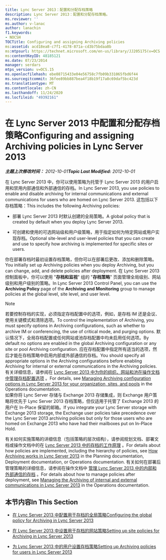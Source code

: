 ```yaml
---
title: Lync Server 2013：配置和分配存档策略
description: Lync Server 2013：配置和分配存档策略。
ms.reviewer: ''
ms.author: v-lanac
author: lanachin
f1.keywords:
- NOCSH
TOCTitle: Configuring and assigning Archiving policies
ms:assetid: acd18ea8-c7f1-4178-871a-cd3b75bdaa8b
ms:mtpsurl: https://technet.microsoft.com/en-us/library/JJ205175(v=OCS.15)
ms:contentKeyID: 48185121
ms.date: 07/23/2014
manager: serdars
mtps_version: v=OCS.15
ms.openlocfilehash: ebe08715433e04e56758c7fb09b331065fbd6f44
ms.sourcegitcommit: 36fee89bb887bea4f18b19f17a8c69daf5bc423d
ms.translationtype: MT
ms.contentlocale: zh-CN
ms.lasthandoff: 11/24/2020
ms.locfileid: "49392161"
---
```

# <a name="configuring-and-assigning-archiving-policies-in-lync-server-2013"></a><span data-ttu-id="ff52e-103">在 Lync Server 2013 中配置和分配存档策略</span><span class="sxs-lookup"><span data-stu-id="ff52e-103">Configuring and assigning Archiving policies in Lync Server 2013</span></span>

<div data-xmlns="http://www.w3.org/1999/xhtml">

<div class="topic" data-xmlns="http://www.w3.org/1999/xhtml" data-msxsl="urn:schemas-microsoft-com:xslt" data-cs="https://msdn.microsoft.com/">

<div data-asp="https://msdn2.microsoft.com/asp">



</div>

<div id="mainSection">

<div id="mainBody"><span data-ttu-id="ff52e-104">

<span> </span></span><span class="sxs-lookup"><span data-stu-id="ff52e-104">

<span> </span></span></span>

<span data-ttu-id="ff52e-105">_**主题上次修改时间：** 2012-10-01_</span><span class="sxs-lookup"><span data-stu-id="ff52e-105">_**Topic Last Modified:** 2012-10-01_</span></span>

<span data-ttu-id="ff52e-106">在 Lync Server 2013 中，你可以使用策略为托管于 Lync Server 2013 的用户启用和禁用内部通信和外部通信的存档。</span><span class="sxs-lookup"><span data-stu-id="ff52e-106">In Lync Server 2013, you use policies to enable and disable archiving for internal communications and external communications for users who are homed on Lync Server 2013.</span></span> <span data-ttu-id="ff52e-107">这包括以下存档策略：</span><span class="sxs-lookup"><span data-stu-id="ff52e-107">This includes the following Archiving policies:</span></span>

  - <span data-ttu-id="ff52e-108">部署 Lync Server 2013 时默认创建的全局策略。</span><span class="sxs-lookup"><span data-stu-id="ff52e-108">A global policy that is created by default when you deploy Lync Server 2013.</span></span>

  - <span data-ttu-id="ff52e-109">可创建和使用的可选网站级和用户级策略，用于指定如何为特定网站或用户实现存档。</span><span class="sxs-lookup"><span data-stu-id="ff52e-109">Optional site-level and user-level policies that you can create and use to specify how archiving is implemented for specific sites or users.</span></span>

<span data-ttu-id="ff52e-110">你在部署存档时最初设置存档策略，但你可以在部署后更改、添加和删除策略。</span><span class="sxs-lookup"><span data-stu-id="ff52e-110">You initially set up Archiving policies when you deploy Archiving, but you can change, add, and delete policies after deployment.</span></span> <span data-ttu-id="ff52e-111">在 Lync Server 2013 控制面板中，你可以使用 "**存档和监视**" 组的 "**存档策略**" 页面管理全局级别、网站级别和用户级别的策略。</span><span class="sxs-lookup"><span data-stu-id="ff52e-111">In Lync Server 2013 Control Panel, you can use the **Archiving Policy** page of the **Archiving and Monitoring** group to manage policies at the global level, site level, and user level.</span></span>

<div>


> [!NOTE]  
> <span data-ttu-id="ff52e-112">若要控制存档的实现，必须指定存档配置中的选项，例如，是存档 IM 还是会议、使用关键模式和清除选项。</span><span class="sxs-lookup"><span data-stu-id="ff52e-112">To control the implementation of Archiving, you must specify options in Archiving configurations, such as whether to archive IM or conferencing, the use of critical mode, and purging options.</span></span> <span data-ttu-id="ff52e-113">默认情况下，全局存档配置或任何网站或池存档配置中均未启用任何选项。</span><span class="sxs-lookup"><span data-stu-id="ff52e-113">By default no options are enabled in the global Archiving configuration or any site or pool Archiving configuration.</span></span> <span data-ttu-id="ff52e-114">应在存档配置中指定所有适当的选项，然后才能在存档策略中启用内部或外部通信的存档。</span><span class="sxs-lookup"><span data-stu-id="ff52e-114">You should specify all appropriate options in the Archiving configurations before enabling Archiving for internal or external communications in the Archiving policies.</span></span> <span data-ttu-id="ff52e-115">有关详细信息，请参阅在 <A href="lync-server-2013-managing-archiving-configuration-options-for-your-organization-sites-and-pools.md">Lync Server 2013 中为你的组织、网站和池在操作文档中管理存档配置选项</A> 。</span><span class="sxs-lookup"><span data-stu-id="ff52e-115">For details, see <A href="lync-server-2013-managing-archiving-configuration-options-for-your-organization-sites-and-pools.md">Managing Archiving configuration options in Lync Server 2013 for your organization, sites, and pools</A> in the Operations documentation.</span></span><BR><span data-ttu-id="ff52e-116">如果你将 Lync Server 存储与 Exchange 2013 存储集成，则 Exchange 用户策略将优先于 Lync Server 2013 存档策略，但仅适用于托管了 Exchange 2013 的用户在 In-Place 保留的邮箱。</span><span class="sxs-lookup"><span data-stu-id="ff52e-116">If you integrate your Lync Server storage with Exchange 2013 storage, the Exchange user policies take precedence over the Lync Server 2013 archiving policies but only for those users who are homed on Exchange 2013 who have had their mailboxes put on In-Place Hold.</span></span>



</div>

<span data-ttu-id="ff52e-117">有关如何实施策略的详细信息（包括策略的层次结构），请参阅规划文档、部署文档或操作文档中的在 [Lync Server 2013 中的存档的工作原理](lync-server-2013-how-archiving-works.md) 。</span><span class="sxs-lookup"><span data-stu-id="ff52e-117">For details about how policies are implemented, including the hierarchy of policies, see [How Archiving works in Lync Server 2013](lync-server-2013-how-archiving-works.md) in the Planning documentation, Deployment documentation, or Operations documentation.</span></span> <span data-ttu-id="ff52e-118">有关如何在部署后管理策略的详细信息，请参阅在操作文档中 [管理 Lync Server 2013 中的内部和外部通信的存档](lync-server-2013-managing-the-archiving-of-internal-and-external-communications.md) 。</span><span class="sxs-lookup"><span data-stu-id="ff52e-118">For details about how to manage policies after deployment, see [Managing the Archiving of internal and external communications in Lync Server 2013](lync-server-2013-managing-the-archiving-of-internal-and-external-communications.md) in the Operations documentation.</span></span>

<div>

## <a name="in-this-section"></a><span data-ttu-id="ff52e-119">本节内容</span><span class="sxs-lookup"><span data-stu-id="ff52e-119">In This Section</span></span>

  - [<span data-ttu-id="ff52e-120">在 Lync Server 2013 中配置用于存档的全局策略</span><span class="sxs-lookup"><span data-stu-id="ff52e-120">Configuring the global policy for Archiving in Lync Server 2013</span></span>](lync-server-2013-configuring-the-global-policy-for-archiving.md)

  - [<span data-ttu-id="ff52e-121">在 Lync Server 2013 中设置用于存档的网站策略</span><span class="sxs-lookup"><span data-stu-id="ff52e-121">Setting up site policies for Archiving in Lync Server 2013</span></span>](lync-server-2013-setting-up-site-policies-for-archiving.md)

  - [<span data-ttu-id="ff52e-122">为 Lync Server 2013 中的用户设置存档策略</span><span class="sxs-lookup"><span data-stu-id="ff52e-122">Setting up Archiving policies for users in Lync Server 2013</span></span>](lync-server-2013-setting-up-archiving-policies-for-users.md)

<span data-ttu-id="ff52e-123"></div>

</div>

<span> </span>

</div>

</div>

</span><span class="sxs-lookup"><span data-stu-id="ff52e-123"></div>

</div>

<span> </span>

</div>

</div>

</span></span></div>

